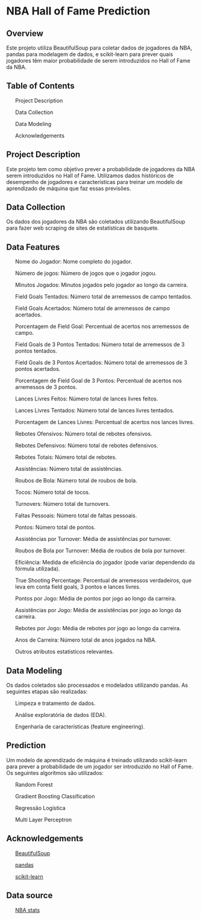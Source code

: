 <h1> <b>NBA Hall of Fame Prediction</b> </h1> 
<h2>Overview</h2>
<p>Este projeto utiliza BeautifulSoup para coletar dados de jogadores da NBA, pandas para modelagem de dados, e scikit-learn para prever quais jogadores têm maior probabilidade de serem introduzidos no Hall of Fame da NBA.</p>

<h2>Table of Contents</h2>
<ul>Project Description</ul>
<ul>Data Collection</ul>
<ul>Data Modeling</ul>
<ul>Acknowledgements</ul>

<h2>Project Description</h2>
<p>Este projeto tem como objetivo prever a probabilidade de jogadores da NBA serem introduzidos no Hall of Fame. Utilizamos dados históricos de desempenho de jogadores e características para treinar um modelo de aprendizado de máquina que faz essas previsões.</p>

<h2>Data Collection</h2>
<p>Os dados dos jogadores da NBA são coletados utilizando BeautifulSoup para fazer web scraping de sites de estatísticas de basquete.</p>

<h2>Data Features</h2>

<ul>Nome do Jogador: Nome completo do jogador.</ul>
<ul>Número de jogos: Número de jogos que o jogador jogou.</ul>
<ul>Minutos Jogados: Minutos jogados pelo jogador ao longo da carreira.</ul>
<ul>Field Goals Tentados: Número total de arremessos de campo tentados.</ul>
<ul>Field Goals Acertados: Número total de arremessos de campo acertados.</ul>
<ul>Porcentagem de Field Goal: Percentual de acertos nos arremessos de campo.</ul>
<ul>Field Goals de 3 Pontos Tentados: Número total de arremessos de 3 pontos tentados.</ul>
<ul>Field Goals de 3 Pontos Acertados: Número total de arremessos de 3 pontos acertados.</ul>
<ul>Porcentagem de Field Goal de 3 Pontos: Percentual de acertos nos arremessos de 3 pontos.</ul>
<ul>Lances Livres Feitos: Número total de lances livres feitos.</ul>
<ul>Lances Livres Tentados: Número total de lances livres tentados.</ul>
<ul>Porcentagem de Lances Livres: Percentual de acertos nos lances livres.</ul>
<ul>Rebotes Ofensivos: Número total de rebotes ofensivos.</ul>
<ul>Rebotes Defensivos: Número total de rebotes defensivos.</ul>
<ul>Rebotes Totais: Número total de rebotes.</ul>
<ul>Assistências: Número total de assistências.</ul>
<ul>Roubos de Bola: Número total de roubos de bola.</ul>
<ul>Tocos: Número total de tocos.</ul>
<ul>Turnovers: Número total de turnovers.</ul>
<ul>Faltas Pessoais: Número total de faltas pessoais.</ul>
<ul>Pontos: Número total de pontos.</ul>
<ul>Assistências por Turnover: Média de assistências por turnover.</ul>
<ul>Roubos de Bola por Turnover: Média de roubos de bola por turnover.</ul>
<ul>Eficiência: Medida de eficiência do jogador (pode variar dependendo da fórmula utilizada).</ul>
<ul>True Shooting Percentage: Percentual de arremessos verdadeiros, que leva em conta field goals, 3 pontos e lances livres.</ul>
<ul>Pontos por Jogo: Média de pontos por jogo ao longo da carreira.</ul>
<ul>Assistências por Jogo: Média de assistências por jogo ao longo da carreira.</ul>
<ul>Rebotes por Jogo: Média de rebotes por jogo ao longo da carreira.</ul>
<ul>Anos de Carreira: Número total de anos jogados na NBA.</ul>
<ul>Outros atributos estatísticos relevantes.</ul>

<h2>Data Modeling</h2>
<p>Os dados coletados são processados e modelados utilizando pandas. As seguintes etapas são realizadas:</p>

<ul>Limpeza e tratamento de dados.</ul>
<ul>Análise exploratória de dados (EDA).</ul>
<ul>Engenharia de características (feature engineering).</ul>
<h2>Prediction</h2>
<p>Um modelo de aprendizado de máquina é treinado utilizando scikit-learn para prever a probabilidade de um jogador ser introduzido no Hall of Fame. Os seguintes algoritmos são utilizados:</p>

<ul>Random Forest</ul>
<ul>Gradient Boosting Classification</ul>
<ul>Regressão Logística</ul>
<ul>Multi Layer Perceptron</ul>

<h2>Acknowledgements</h2>
<ul><a href =https://beautiful-soup-4.readthedocs.io/en/latest/>BeautifulSoup</a></ul>
<ul><a href =https://pandas.pydata.org/docs/>pandas</a></ul>
<ul><a href =https://scikit-learn.org/stable/ >scikit-learn</a></ul>
<h2>Data source</h2>
<ul><a href = https://www.nba.com/stats>NBA stats</a></ul>

